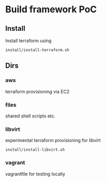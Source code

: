 # Build framework PoC
## Install
Install terraform using 

    install/install-terraform.sh

## Dirs
### aws
terraform provisioning via EC2
### files
shared shell scripts etc.
### libvirt
experimental terraform provisioning for libvirt

    install/install-libvirt.sh
### vagrant
vagrantfile for testing locally
